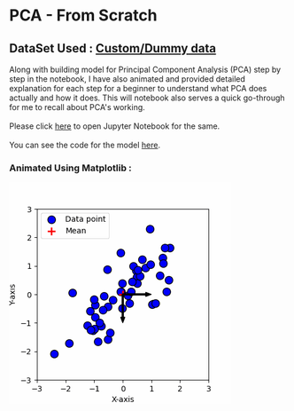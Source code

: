 # PCA - From Scratch

## DataSet Used : [Custom/Dummy data](pca_data)

Along with building model for Principal Component Analysis (PCA) step by step in the notebook, I have also animated and provided detailed explanation for each step for a beginner
to understand what PCA does actually and how it does. This will notebook also serves a quick go-through for me to recall about PCA's working. <br /><br />
Please click [here](<PCA - Built from scratch.ipynb>) to open Jupyter Notebook for the same.<br /><br />
You can see the code for the model [here](my_pca_from_scratch.py).<br />
### Animated Using Matplotlib : 
![My Animation done using matplotlib for PCA](Matplotlib-animation.gif)
